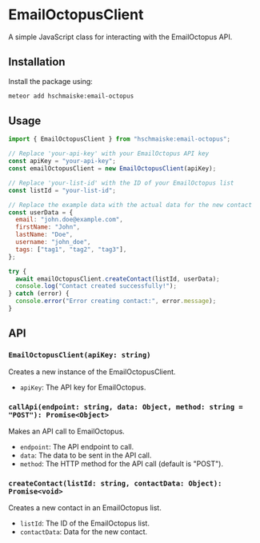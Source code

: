 # EmailOctopusClient

A simple JavaScript class for interacting with the EmailOctopus API.

## Installation

Install the package using:

```bash
meteor add hschmaiske:email-octopus
```

## Usage
```js
import { EmailOctopusClient } from "hschmaiske:email-octopus";

// Replace 'your-api-key' with your EmailOctopus API key
const apiKey = "your-api-key";
const emailOctopusClient = new EmailOctopusClient(apiKey);

// Replace 'your-list-id' with the ID of your EmailOctopus list
const listId = "your-list-id";

// Replace the example data with the actual data for the new contact
const userData = {
  email: "john.doe@example.com",
  firstName: "John",
  lastName: "Doe",
  username: "john_doe",
  tags: ["tag1", "tag2", "tag3"],
};

try {
  await emailOctopusClient.createContact(listId, userData);
  console.log("Contact created successfully!");
} catch (error) {
  console.error("Error creating contact:", error.message);
}
```

## API

### `EmailOctopusClient(apiKey: string)`

Creates a new instance of the EmailOctopusClient.

- `apiKey`: The API key for EmailOctopus.

### `callApi(endpoint: string, data: Object, method: string = "POST"): Promise<Object>`

Makes an API call to EmailOctopus.

- `endpoint`: The API endpoint to call.
- `data`: The data to be sent in the API call.
- `method`: The HTTP method for the API call (default is "POST").

### `createContact(listId: string, contactData: Object): Promise<void>`

Creates a new contact in an EmailOctopus list.

- `listId`: The ID of the EmailOctopus list.
- `contactData`: Data for the new contact.

